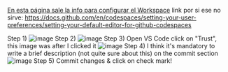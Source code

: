 [En esta página sale la info para configurar el Workspace](https://docs.github.com/en/codespaces/setting-your-user-preferences/setting-your-default-editor-for-github-codespaces)
link por si ese no sirve: https://docs.github.com/en/codespaces/setting-your-user-preferences/setting-your-default-editor-for-github-codespaces

Step 1) ![image](https://github.com/gabybarcodes/Music_Recommendation_Engine_w_Spotify_API/assets/161647813/bc8af5b3-fcca-4e4b-86f6-56c320e54572)
Step 2) ![image](https://github.com/gabybarcodes/Music_Recommendation_Engine_w_Spotify_API/assets/161647813/1ac6cae6-88b6-4957-a555-23bcdf0e7133)
Step 3) Open VS Code click on "Trust", this image was after I clicked it ![image](https://github.com/gabybarcodes/Music_Recommendation_Engine_w_Spotify_API/assets/161647813/3876f815-44dd-4c99-9f25-40ccdb467b15)
Step 4) I think it's mandatory to write a brief description (not quite sure about this) on the commit section![image](https://github.com/gabybarcodes/Music_Recommendation_Engine_w_Spotify_API/assets/161647813/7733f90c-a17f-4f36-8836-104fdd3fa27e)
Step 5) Commit changes & click on check mark!
